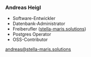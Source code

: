 
### Andreas Heigl

* Software-Entwickler
* Datenbank-Administrator
* Freiberufler ([stella-maris.solutions](https://stella-maris.solutions))
* Postgres Operator
* OSS-Contributor

andreas@stella-maris.solutions

